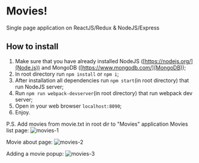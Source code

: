 # Movies!
Single page application on ReactJS/Redux & NodeJS/Express

## How to install
1. Make sure that you have already installed NodeJS ([https://nodejs.org/](Node.js)) and MongoDB ([https://www.mongodb.com/](MongoDB));
2. In root directory run `npm install` or `npm i`;
3. After installation all dependencies run `npm start`(in root directory) that run NodeJS server;
4. Run `npm run webpack-devserver`(in root directory) that run webpack dev server;
5. Open in your web browser `localhost:8090`;
6. Enjoy.

P.S. Add movies from movie.txt in root dir to "Movies" application
Movies list page:
![movies-1](https://user-images.githubusercontent.com/15192036/38811263-c6dfd594-4191-11e8-97ff-bee59b8881eb.jpg)

Movie about page:
![movies-2](https://user-images.githubusercontent.com/15192036/38811265-c7032a1c-4191-11e8-91ad-cdd010744690.jpg)

Adding a movie popup:
![movies-3](https://user-images.githubusercontent.com/15192036/38811266-c726668a-4191-11e8-9551-9999d091a04a.jpg)
